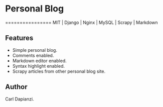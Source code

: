 # Personal Blog
================
MIT | Django | Nginx | MySQL | Scrapy | Markdown

## Features
+ Simple personal blog.
+ Comments enabled.
+ Markdown editor enabled.
+ Syntax highlight enabled.
+ Scrapy articles from other personal blog site.

## Author
Carl Dapianzi.
